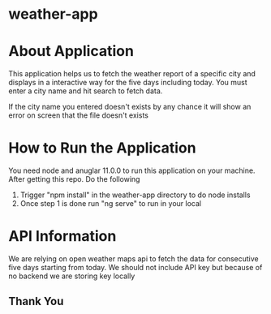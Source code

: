 # weather-app


# About Application

This application helps us to fetch the weather report of a specific city and displays in a interactive way for the five days including today.
You must enter a city name and hit search to fetch data.

If the city name you entered doesn't exists by any chance it will show an error on screen that the file doesn't exists


# How to Run the Application

You need node and anuglar 11.0.0 to run this application on your machine.
After getting this repo. Do the following
1. Trigger "npm install" in the weather-app directory to do node installs 
2. Once step 1 is done run "ng serve" to run in your local

# API Information

We are relying on open weather maps api to fetch the data for consecutive five days starting from today.
We should not include API key but because of no backend we are storing key locally


## Thank You
